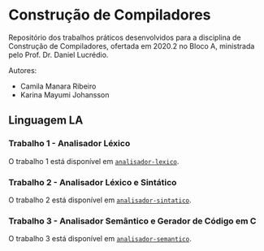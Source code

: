 # Construção de Compiladores

Repositório dos trabalhos práticos desenvolvidos para a disciplina de Construção de Compiladores, ofertada em 2020.2 no Bloco A, ministrada pelo Prof. Dr. Daniel Lucrédio.

Autores: 
- Camila Manara Ribeiro
- Karina Mayumi Johansson

## Linguagem LA

### Trabalho 1 - Analisador Léxico

O trabalho 1 está disponível em [`analisador-lexico`](analisador-lexico).

### Trabalho 2 - Analisador Léxico e Sintático

O trabalho 2 está disponível em [`analisador-sintatico`](analisador-sintatico).

### Trabalho 3 - Analisador Semântico e Gerador de Código em C

O trabalho 3 está disponível em [`analisador-semantico`](analisador-semantico).
